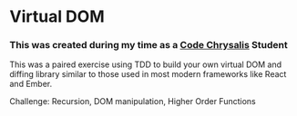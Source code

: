 # Virtual DOM
### This was created during my time as a [Code Chrysalis](https://codechrysalis.io) Student

This was a paired exercise using TDD to build your own virtual DOM and diffing library similar to those used in most modern frameworks like React and Ember.

Challenge: Recursion, DOM manipulation, Higher Order Functions


